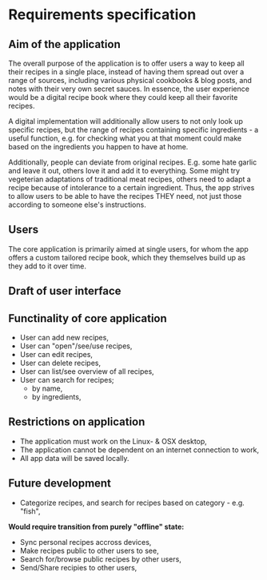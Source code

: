 # Requirements specification

## Aim of the application

The overall purpose of the application is to offer users a way to keep all their recipes in a single place,
instead of having them spread out over a range of sources, including various physical cookbooks & blog posts,
and notes with their very own secret sauces. In essence, the user experience would be a digital recipe book 
where they could keep all their favorite recipes.

A digital implementation will additionally allow users to not only look up specific recipes, but the range of 
recipes containing specific ingredients - a useful function, e.g. for checking what you at that moment could 
make based on the ingredients you happen to have at home.

Additionally, people can deviate from original recipes. E.g. some hate garlic and leave it out, others love it
and add it to everything. Some might try vegeterian adaptations of traditional meat recipes, others need to
adapt a recipe because of intolerance to a certain ingredient. Thus, the app strives to allow users to be able 
to have the recipes THEY need, not just those according to someone else's instructions.


## Users

The core application is primarily aimed at single users, for whom the app offers a custom tailored recipe book, 
which they themselves build up as they add to it over time.


## Draft of user interface


## Functinality of core application

- User can add new recipes,
- User can "open"/see/use recipes,
- User can edit recipes,
- User can delete recipes,
- User can list/see overview of all recipes,
- User can search for recipes;
	- by name,
	- by ingredients,



## Restrictions on application

- The application must work on the Linux- & OSX desktop, 
- The application cannot be dependent on an internet connection to work,
- All app data will be saved locally.


## Future development

- Categorize recipes, and search for recipes based on category - e.g. "fish",

**Would require transition from purely "offline" state:**
- Sync personal recipes accross devices,
- Make recipes public to other users to see,
- Search for/browse public recipes by other users,
- Send/Share recipies to other users,
